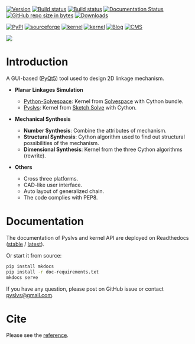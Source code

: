 [![Version](https://img.shields.io/badge/version-19.10.0-yellow.svg)](https://github.com/KmolYuan/Pyslvs-UI/releases/latest)
[![Build status](https://ci.appveyor.com/api/projects/status/d2rxv6psmuj5fco9?svg=true)](https://ci.appveyor.com/project/KmolYuan/pyslvs-pyqt5)
[![Build status](https://img.shields.io/travis/KmolYuan/Pyslvs-UI.svg?logo=travis)](https://travis-ci.org/KmolYuan/Pyslvs-UI)
[![Documentation Status](https://readthedocs.org/projects/pyslvs-ui/badge/?version=latest)](https://pyslvs-ui.readthedocs.io/en/latest/?badge=latest)
[![GitHub repo size in bytes](https://img.shields.io/github/repo-size/KmolYuan/Pyslvs-UI.svg)](https://github.com/KmolYuan/Pyslvs-UI/releases)
[![Downloads](https://img.shields.io/github/downloads/KmolYuan/Pyslvs-UI/total.svg)](https://github.com/KmolYuan/Pyslvs-UI/releases)

[![PyPI](https://img.shields.io/pypi/v/pyslvs-ui.svg)](https://pypi.org/project/pyslvs-ui/)
[![sourceforge](https://img.shields.io/badge/site-sourceforge-green.svg)](https://sourceforge.net/projects/pyslvs/)
[![kernel](https://img.shields.io/badge/kernel-python--solvespace-orange.svg)](https://github.com/KmolYuan/solvespace)
[![kernel](https://img.shields.io/badge/kernel-pyslvs-orange.svg)](https://github.com/KmolYuan/pyslvs)
[![Blog](https://img.shields.io/badge/info-blog-blue.svg)](http://www.pyslvs.com/blog/index.html)
[![CMS](https://img.shields.io/badge/info-cms-blue.svg)](http://www.pyslvs.com/content/)

![](https://raw.githubusercontent.com/KmolYuan/Pyslvs-UI/master/icons/splash.png)

# Introduction

A GUI-based ([PyQt5]) tool used to design 2D linkage mechanism.

+ **Planar Linkages Simulation**

    - [Python-Solvespace]: Kernel from [Solvespace] with Cython bundle.
    - [Pyslvs]: Kernel from [Sketch Solve] with Cython.

+ **Mechanical Synthesis**

    - **Number Synthesis**: Combine the attributes of mechanism.
    - **Structural Synthesis**: Cython algorithm used to find out structural possibilities of the mechanism.
    - **Dimensional Synthesis**: Kernel from the three Cython algorithms (rewrite).

+ **Others**

    - Cross three platforms.
    - CAD-like user interface.
    - Auto layout of generalized chain.
    - The code complies with PEP8.

# Documentation

The documentation of Pyslvs and kernel API are deployed on Readthedocs ([stable] / [latest]).

Or start it from source:

```bash
pip install mkdocs
pip install -r doc-requirements.txt
mkdocs serve
```

If you have any question, please post on GitHub issue or contact <pyslvs@gmail.com>.

# Cite

Please see the [reference](https://pyslvs-ui.readthedocs.io/en/stable/references/#cite).

[PyQt5]: https://www.riverbankcomputing.com/software/pyqt/download5
[Solvespace]: http://solvespace.com
[Python-Solvespace]: https://github.com/KmolYuan/solvespace
[Pyslvs]: https://github.com/KmolYuan/pyslvs
[Sketch Solve]: https://code.google.com/archive/p/sketchsolve/

[stable]: https://pyslvs-ui.readthedocs.io/en/stable/
[latest]: https://pyslvs-ui.readthedocs.io/en/latest/
